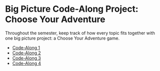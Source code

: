 # Big Picture Code-Along Project: Choose Your Adventure
Throughout the semester, keep track of how every topic fits together with one big picture project: a Choose Your Adventure game.

- [Code-Along 1](CodeAlong1.md)
- [Code-Along 2](CodeAlong2.md)
- [Code-Along 3](CodeAlong3.md)
- [Code-Along 4](CodeAlong4.md)